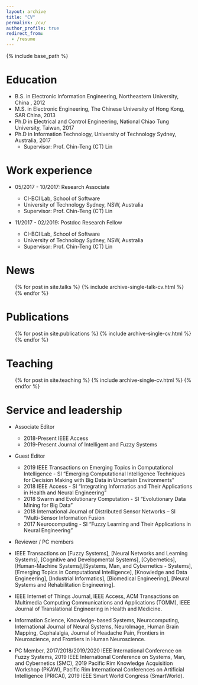 ```yaml
---
layout: archive
title: "CV"
permalink: /cv/
author_profile: true
redirect_from:
  - /resume
---
```


{% include base_path %}

Education
======
* B.S. in Electronic Information Engineering, Northeastern University, China , 2012
* M.S. in Electronic Engineering, The Chinese University of Hong Kong, SAR China, 2013
* Ph.D in Electrical and Control Engineering, National Chiao Tung University, Taiwan, 2017 
* Ph.D in Information Technology, University of Technology Sydney, Australia, 2017 
  * Supervisor: Prof. Chin-Teng (CT) Lin

Work experience
======
* 05/2017 - 10/2017: Research Associate
  * CI-BCI Lab, School of Software
  * University of Technology Sydney, NSW, Australia
  * Supervisor: Prof. Chin-Teng (CT) Lin

* 11/2017 - 02/2019: Postdoc Research Fellow
  * CI-BCI Lab, School of Software
  * University of Technology Sydney, NSW, Australia
  * Supervisor: Prof. Chin-Teng (CT) Lin  

News
======
  <ul>{% for post in site.talks %}
    {% include archive-single-talk-cv.html %}
  {% endfor %}</ul>

Publications
======
  <ul>{% for post in site.publications %}
    {% include archive-single-cv.html %}
  {% endfor %}</ul>
  
Teaching
======
  <ul>{% for post in site.teaching %}
    {% include archive-single-cv.html %}
  {% endfor %}</ul>
  
Service and leadership
======
* Associate Editor
  * 2018-Present IEEE Access
  * 2019-Present Journal of Intelligent and Fuzzy Systems
  
* Guest Editor
  * 2019 IEEE Transactions on Emerging Topics in Computational Intelligence - SI “Emerging Computational Intelligence Techniques for Decision Making with Big Data in Uncertain Environments”
  * 2018 IEEE Access - SI “Integrating Informatics and Their Applications in Health and Neural Engineering” 
  * 2018 Swarm and Evolutionary Computation - SI “Evolutionary Data Mining for Big Data”
  * 2018 International Journal of Distributed Sensor Networks – SI “Multi-Sensor Information Fusion
  * 2017 Neurocomputing - SI “Fuzzy Learning and Their Applications in Neural Engineering”
  
* Reviewer / PC members
 * IEEE Transactions on [Fuzzy Systems], [Neural Networks and Learning Systems], [Cognitive and Developmental Systems], [Cybernetics], [Human-Machine Systems],[Systems, Man, and Cybernetics - Systems], [Emerging Topics in Computational Intelligence], [Knowledge and Data Engineering], [Industrial Informatics], [Biomedical Engineering], [Neural Systems and Rehabilitation Engineering].
 * IEEE Internet of Things Journal, IEEE Access, ACM Transactions on Multimedia Computing Communications and Applications (TOMM), IEEE Journal of Translational Engineering in Health and Medicine.
 * Information Science, Knowledge-based Systems, Neurocomputing, International Journal of Neural Systems, NeuroImage, Human Brain Mapping, Cephalalgia, Journal of Headache Pain, Frontiers in Neuroscience, and Frontiers in Human Neuroscience.
 * PC Member, 2017/2018/2019/2020 IEEE International Conference on Fuzzy Systems, 2019 IEEE International Conference on Systems, Man, and Cybernetics (SMC), 2019 Pacific Rim Knowledge Acquisition Workshop (PKAW), Pacific Rim International Conferences on Artificial Intelligence (PRICAI), 2019 IEEE Smart World Congress (SmartWorld).

